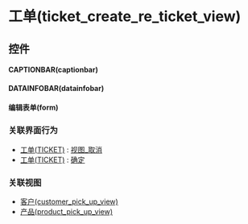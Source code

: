 # 工单(ticket_create_re_ticket_view)  <!-- {docsify-ignore-all} -->



## 控件
#### CAPTIONBAR(captionbar)
#### DATAINFOBAR(datainfobar)
#### 编辑表单(form)


### 关联界面行为
  * [工单(TICKET)](module/ProdMgmt/ticket) : [视图_取消](module/ProdMgmt/ticket#界面行为)
  * [工单(TICKET)](module/ProdMgmt/ticket) : [确定](module/ProdMgmt/ticket#界面行为)

### 关联视图
  * [客户(customer_pick_up_view)](app/view/customer_pick_up_view)
  * [产品(product_pick_up_view)](app/view/product_pick_up_view)

<script>
 const { createApp } = Vue
  createApp({
    data() {
      return {

      }
    }
  }).use(ElementPlus).mount('#app')
</script>